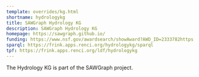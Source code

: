```yaml
---
template: overrides/kg.html
shortname: hydrologykg
title: SAWGraph Hydrology KG
description: SAWGraph Hydrology KG
homepage: https://sawgraph.github.io/
funding: https://www.nsf.gov/awardsearch/showAward?AWD_ID=2333782https://www.nsf.gov/awardsearch/showAward?AWD_ID=2333782
sparql: https://frink.apps.renci.org/hydrologykg/sparql
tpf: https://frink.apps.renci.org/ldf/hydrologykg
---
```


The Hydrology KG is part of the SAWGraph project.
